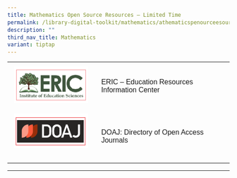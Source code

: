 ```yaml
---
title: Mathematics Open Source Resources – Limited Time
permalink: /library-digital-toolkit/mathematics/athematicspenourceesourcesimitedime/
description: ""
third_nav_title: Mathematics
variant: tiptap
---
```

<table style="box-sizing: border-box; border-collapse: collapse; min-width: 500px; margin-top: 0px; color: rgb(0, 0, 0); font-family: Arial, sans-serif; font-size: 16px; font-style: normal; font-variant-ligatures: normal; font-variant-caps: normal; font-weight: 400; letter-spacing: normal; orphans: 2; text-align: start; text-transform: none; white-space: normal; widows: 2; word-spacing: 0px; -webkit-text-stroke-width: 0px; text-decoration-thickness: initial; text-decoration-style: initial; text-decoration-color: initial;"><tbody style="box-sizing: border-box; margin-top: 0px;"><tr style="box-sizing: border-box; margin-top: 0px;"><td style="box-sizing: border-box; border-collapse: collapse; padding: 10px 15px; line-height: 18px; margin-top: 0px;"><a style="box-sizing: border-box; background-color: transparent; font-size: 1em; font-family: Arial, sans-serif !important; outline-width: 0px; text-decoration: underline; margin-top: 0px;" href="https://eric.ed.gov/"><img alt="" src="/images/Library%20Digital%20Toolkit/ERIC-300x125.png" class="alignnone wp-image-19036" loading="lazy" width="200" height="83"></a></td><td style="box-sizing: border-box; border-collapse: collapse; padding: 10px 15px; line-height: 18px;"><a style="box-sizing: border-box; background-color: transparent; font-size: 1em; font-family: Arial, sans-serif !important; text-decoration: none; margin-top: 0px;" rel="noopener noreferrer" target="_blank" href="https://eric.ed.gov/">ERIC – Education Resources Information Center</a></td></tr><tr style="box-sizing: border-box;"><td style="box-sizing: border-box; border-collapse: collapse; padding: 10px 15px; line-height: 18px; margin-top: 0px;"><a style="box-sizing: border-box; background-color: transparent; font-size: 1em; font-family: Arial, sans-serif !important; text-decoration: none; margin-top: 0px;" href="https://doaj.org/"><img style="box-sizing: border-box; border-style: none; max-width: 100%; height: auto; margin: 0px 20px 20px 0px;" alt="" src="/images/Library%20Digital%20Toolkit/DOAJ.png" class="alignnone wp-image-19035" loading="lazy" width="200" height="92"></a></td><td style="box-sizing: border-box; border-collapse: collapse; padding: 10px 15px; line-height: 18px;"><a style="box-sizing: border-box; background-color: transparent; font-size: 1em; font-family: Arial, sans-serif !important; text-decoration: none; margin-top: 0px;" rel="noopener noreferrer" target="_blank" href="https://doaj.org/">DOAJ: Directory of Open Access Journals</a></td></tr></tbody></table>

* * *